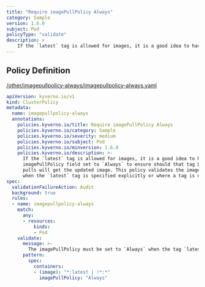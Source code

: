 ```yaml
---
title: "Require imagePullPolicy Always"
category: Sample
version: 1.6.0
subject: Pod
policyType: "validate"
description: >
    If the `latest` tag is allowed for images, it is a good idea to have the imagePullPolicy field set to `Always` to ensure should that tag be overwritten that future pulls will get the updated image. This policy validates the imagePullPolicy is set to `Always` when the `latest` tag is specified explicitly or where a tag is not defined at all.
---
```


## Policy Definition
<a href="https://github.com/kyverno/policies/raw/main//other/imagepullpolicy-always/imagepullpolicy-always.yaml" target="-blank">/other/imagepullpolicy-always/imagepullpolicy-always.yaml</a>

```yaml
apiVersion: kyverno.io/v1
kind: ClusterPolicy
metadata:
  name: imagepullpolicy-always
  annotations:
    policies.kyverno.io/title: Require imagePullPolicy Always
    policies.kyverno.io/category: Sample
    policies.kyverno.io/severity: medium
    policies.kyverno.io/subject: Pod
    policies.kyverno.io/minversion: 1.6.0
    policies.kyverno.io/description: >-
      If the `latest` tag is allowed for images, it is a good idea to have the
      imagePullPolicy field set to `Always` to ensure should that tag be overwritten that future
      pulls will get the updated image. This policy validates the imagePullPolicy is set to `Always`
      when the `latest` tag is specified explicitly or where a tag is not defined at all.
spec:
  validationFailureAction: Audit
  background: true
  rules:
  - name: imagepullpolicy-always
    match:
      any:
      - resources:
          kinds:
          - Pod
    validate:
      message: >-
        The imagePullPolicy must be set to `Always` when the tag `latest` is used.
      pattern:
        spec:
          containers:
          - (image): "*:latest | !*:*"
            imagePullPolicy: "Always"
```
